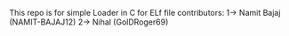 This repo is for simple Loader in C for ELf file
contributors:
1-> Namit Bajaj (NAMIT-BAJAJ12)
2-> Nihal (GolDRoger69)
